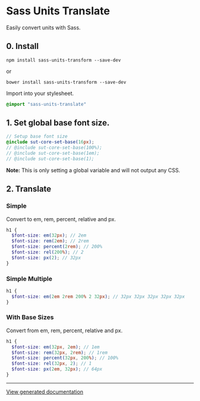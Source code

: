 # Sass Units Translate

Easily convert units with Sass.

## 0. Install

```
npm install sass-units-transform --save-dev
```

or

```
bower install sass-units-transform --save-dev
```

Import into your stylesheet.

```sass
@import "sass-units-translate"
```

## 1. Set global base font size.

```scss
// Setup base font size
@include sut-core-set-base(16px);
// @include sut-core-set-base(100%);
// @include sut-core-set-base(1em);
// @include sut-core-set-base(1);
```

**Note:** This is only setting a global variable and will not output any CSS.

## 2. Translate

### Simple

Convert to em, rem, percent, relative and px.

```scss
h1 {
  $font-size: em(32px); // 2em
  $font-size: rem(2em); // 2rem
  $font-size: percent(2rem); // 200%
  $font-size: rel(200%); // 2
  $font-size: px(2); // 32px
}
```

### Simple Multiple

```scss
h1 {
  $font-size: em(2em 2rem 200% 2 32px); // 32px 32px 32px 32px 32px
}
```

### With Base Sizes

Convert from em, rem, percent, relative and px.

```scss
h1 {
  $font-size: em(32px, 2em); // 1em
  $font-size: rem(32px, 2rem); // 1rem
  $font-size: percent(32px, 200%); // 100%
  $font-size: rel(32px, 2); // 1
  $font-size: px(2em, 32px); // 64px
}
```

---

[View generated documentation](https://github.com/ellioseven/sass-units-translate/tree/master/doc)